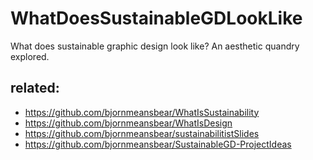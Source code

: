 # WhatDoesSustainableGDLookLike
What does sustainable graphic design look like? An aesthetic quandry explored.

## related:
- https://github.com/bjornmeansbear/WhatIsSustainability
- https://github.com/bjornmeansbear/WhatIsDesign
- https://github.com/bjornmeansbear/sustainabilitistSlides
- https://github.com/bjornmeansbear/SustainableGD-ProjectIdeas
